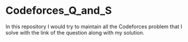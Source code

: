 # Codeforces_Q_and_S

In this repository I would try to maintain all the Codeforces problem that I solve with the link of the question along with my solution.
